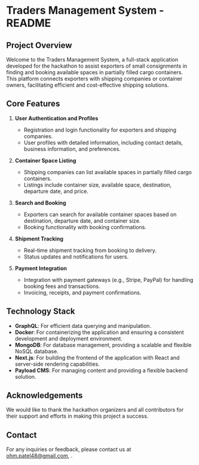 # Traders Management System - README

## Project Overview

Welcome to the Traders Management System, a full-stack application developed for the hackathon to assist exporters of small consignments in finding and booking available spaces in partially filled cargo containers. This platform connects exporters with shipping companies or container owners, facilitating efficient and cost-effective shipping solutions.

## Core Features

1. **User Authentication and Profiles**
   - Registration and login functionality for exporters and shipping companies.
   - User profiles with detailed information, including contact details, business information, and preferences.

2. **Container Space Listing**
   - Shipping companies can list available spaces in partially filled cargo containers.
   - Listings include container size, available space, destination, departure date, and price.

3. **Search and Booking**
   - Exporters can search for available container spaces based on destination, departure date, and container size.
   - Booking functionality with booking confirmations.

4. **Shipment Tracking**
   - Real-time shipment tracking from booking to delivery.
   - Status updates and notifications for users.

5. **Payment Integration**
   - Integration with payment gateways (e.g., Stripe, PayPal) for handling booking fees and transactions.
   - Invoicing, receipts, and payment confirmations.

## Technology Stack

- **GraphQL**: For efficient data querying and manipulation.
- **Docker**: For containerizing the application and ensuring a consistent development and deployment environment.
- **MongoDB**: For database management, providing a scalable and flexible NoSQL database.
- **Next.js**: For building the frontend of the application with React and server-side rendering capabilities.
- **Payload CMS**: For managing content and providing a flexible backend solution.

## Acknowledgements

We would like to thank the hackathon organizers and all contributors for their support and efforts in making this project a success.

## Contact

For any inquiries or feedback, please contact us at ohm.patel48@gmail.com, .


